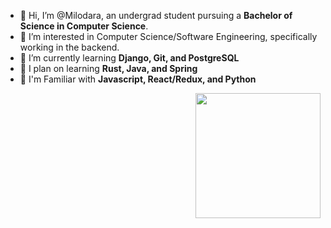 - 👋 Hi, I’m @Milodara, an undergrad student pursuing a **Bachelor of Science in Computer Science**.
- 👀 I’m interested in Computer Science/Software Engineering, specifically working in the backend.
- 🌱 I’m currently learning **Django, Git, and PostgreSQL** 
- :frog: I plan on learning **Rust, Java, and Spring**
- 💞️ I'm Familiar with **Javascript, React/Redux, and Python** 
<img align='right' src='https://thumbs.gfycat.com/VainTiredCaudata-max-1mb.gif' width='200"'>


<!---
Milodara/Milodara is a ✨ special ✨ repository because its `README.md` (this file) appears on your GitHub profile.
You can click the Preview link to take a look at your changes.
--->
